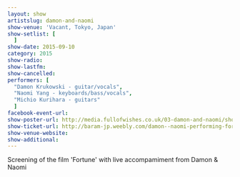 ```yaml
---
layout: show
artistslug: damon-and-naomi
show-venue: 'Vacant, Tokyo, Japan'
show-setlist: [
  ]
show-date: 2015-09-10
category: 2015
show-radio: 
show-lastfm: 
show-cancelled: 
performers: [
  "Damon Krukowski - guitar/vocals",
  "Naomi Yang - keyboards/bass/vocals",
  "Michio Kurihara - guitars"
  ]
facebook-event-url: 
show-poster-url: http://media.fullofwishes.co.uk/03-damon-and-naomi/show_assets/2015-09-10/2015-09-10-vacant-tokyo-japan.jpg
show-ticket-url: http://baram-jp.weebly.com/damon--naomi-performing-fortune.html
show-venue-website: 
show-additional: 
---
```

Screening of the film 'Fortune' with live accompamiment from Damon & Naomi
